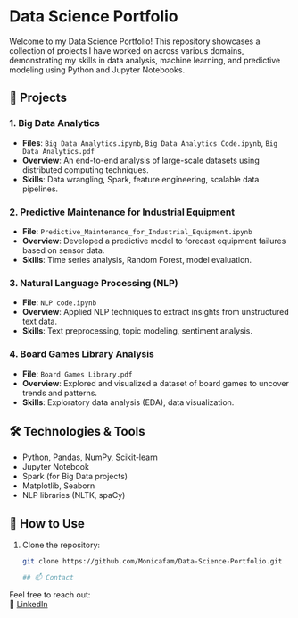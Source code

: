 # Data Science Portfolio

Welcome to my Data Science Portfolio! This repository showcases a collection of projects I have worked on across various domains, demonstrating my skills in data analysis, machine learning, and predictive modeling using Python and Jupyter Notebooks.

## 📁 Projects

### 1. **Big Data Analytics**
- **Files**: `Big Data Analytics.ipynb`, `Big Data Analytics Code.ipynb`, `Big Data Analytics.pdf`
- **Overview**: An end-to-end analysis of large-scale datasets using distributed computing techniques.
- **Skills**: Data wrangling, Spark, feature engineering, scalable data pipelines.

### 2. **Predictive Maintenance for Industrial Equipment**
- **File**: `Predictive_Maintenance_for_Industrial_Equipment.ipynb`
- **Overview**: Developed a predictive model to forecast equipment failures based on sensor data.
- **Skills**: Time series analysis, Random Forest, model evaluation.

### 3. **Natural Language Processing (NLP)**
- **File**: `NLP code.ipynb`
- **Overview**: Applied NLP techniques to extract insights from unstructured text data.
- **Skills**: Text preprocessing, topic modeling, sentiment analysis.

### 4. **Board Games Library Analysis**
- **File**: `Board Games Library.pdf`
- **Overview**: Explored and visualized a dataset of board games to uncover trends and patterns.
- **Skills**: Exploratory data analysis (EDA), data visualization.

## 🛠 Technologies & Tools
- Python, Pandas, NumPy, Scikit-learn
- Jupyter Notebook
- Spark (for Big Data projects)
- Matplotlib, Seaborn
- NLP libraries (NLTK, spaCy)

## 📌 How to Use
1. Clone the repository:
   ```bash
   git clone https://github.com/Monicafam/Data-Science-Portfolio.git

   ## 📫 Contact
Feel free to reach out:  
🔗 [LinkedIn](https://www.linkedin.com/in/monica-k-fam)

